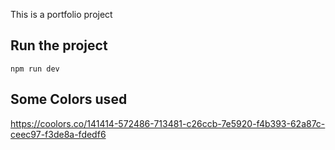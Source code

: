 This is a portfolio project


## Run the project

``` 
npm run dev
``` 

## Some Colors used

https://coolors.co/141414-572486-713481-c26ccb-7e5920-f4b393-62a87c-ceec97-f3de8a-fdedf6
